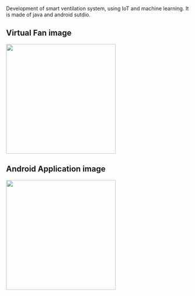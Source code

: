 Development of smart ventilation system, using IoT and machine learning.
It is made of java and android sutdio.

Virtual Fan image
--------------

<div>
<img width="300" src="https://user-images.githubusercontent.com/38809474/89620977-7d473200-d8cb-11ea-8380-461d44e256f8.png">
</div>

Android Application image
-----------------

<div>
<img width="300" src="https://user-images.githubusercontent.com/38809474/89621883-10349c00-d8cd-11ea-9203-891350aefa63.png">
</div>
